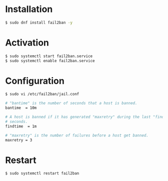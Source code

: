 # Installation 

```bash
$ sudo dnf install fail2ban -y
```

# Activation 

```bash
$ sudo systemctl start fail2ban.service
$ sudo systemctl enable fail2ban.service
```

# Configuration 

```bash
$ sudo vi /etc/fail2ban/jail.conf

# "bantime" is the number of seconds that a host is banned.
bantime  = 10m

# A host is banned if it has generated "maxretry" during the last "findtime"
# seconds.
findtime  = 1m

# "maxretry" is the number of failures before a host get banned.
maxretry = 3
``` 

# Restart 

```bash
$ sudo systemctl restart fail2ban
```




